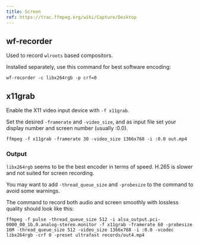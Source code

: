 ```yaml
---
title: Screen
ref: https://trac.ffmpeg.org/wiki/Capture/Desktop
---
```


## wf-recorder

Used to record `wlroots` based compositors.

Installed separately,
use this command for best software encoding:

```shell
wf-recorder -c libx264rgb -p crf=0
```

## x11grab

Enable the X11 video input device with `-f x11grab`.

Set the desired `-framerate` and `-video_size`,
and as input file set your display number and screen number (usually :0.0).

```shell
ffmpeg -f x11grab -framerate 30 -video_size 1366x768 -i :0.0 out.mp4
```

### Output

`libx264rgb` seems to be the best encoder in terms of speed.
H.265 is slower and not suited for screen recording.

You may want to add `-thread_queue_size` and `-probesize` to the command to avoid some warnings.

The command to record both audio and screen smoothly with lossless quality should look like this:

```shell
ffmpeg -f pulse -thread_queue_size 512 -i alsa_output.pci-0000_00_1b.0.analog-stereo.monitor -f x11grab -framerate 60 -probesize 16M -thread_queue_size 512 -video_size 1366x768 -i :0.0 -vcodec libx264rgb -crf 0 -preset ultrafast records/out4.mp4
```
